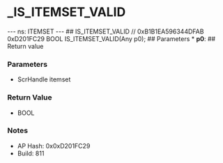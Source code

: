 # _IS_ITEMSET_VALID

--- ns: ITEMSET --- ## IS_ITEMSET_VALID  // 0xB1B1EA596344DFAB 0xD201FC29 BOOL IS_ITEMSET_VALID(Any p0);   ## Parameters * **p0**:  ## Return value

### Parameters
* ScrHandle itemset

### Return Value
* BOOL

### Notes
* AP Hash: 0x0xD201FC29
* Build: 811

